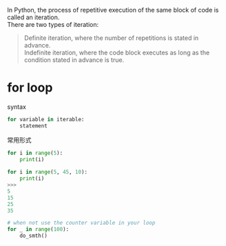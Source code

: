 In Python, the process of repetitive execution of the same block of code is called an iteration.<br>
There are two types of iteration:

>Definite iteration, where the number of repetitions is stated in advance.<br>
>Indefinite iteration, where the code block executes as long as the condition stated in advance is true.

# for loop
syntax
```python
for variable in iterable:
    statement
```

常用形式
```python
for i in range(5):
    print(i)
    
for i in range(5, 45, 10):
    print(i)
>>>
5
15
25
35

# when not use the counter variable in your loop
for _ in range(100):
    do_smth()
```
